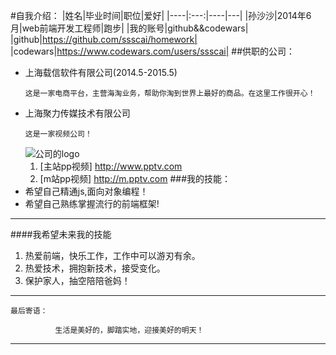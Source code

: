 #自我介绍：
|姓名|毕业时间|职位|爱好|
|----|:---:|----|---|
|孙沙沙|2014年6月|web前端开发工程师|跑步|
|我的账号|github&&codewars|
|github|https://github.com/ssscai/homework|
|codewars|https://www.codewars.com/users/ssscai|
##供职的公司：
 - 上海载信软件有限公司(2014.5-2015.5)   
    ```
    这是一家电商平台，主营海淘业务，帮助你淘到世界上最好的商品。在这里工作很开心！ 
    ```
- 上海聚力传媒技术有限公司
   ```
   这是一家视频公司！
   ```
    ![公司的logo](http://sr1.pplive.com/mcms/nav/images/1508315220652.png)
    1. [主站pp视频] http://www.pptv.com
    2. [m站pp视频] http://m.pptv.com
###我的技能：
- 希望自己精通js,面向对象编程！
- 希望自己熟练掌握流行的前端框架!

----
####我希望未来我的技能
1. 热爱前端，快乐工作，工作中可以游刃有余。
2. 热爱技术，拥抱新技术，接受变化。
3. 保护家人，抽空陪陪爸妈！
---
```
最后寄语：

          生活是美好的，脚踏实地，迎接美好的明天！
```
----
